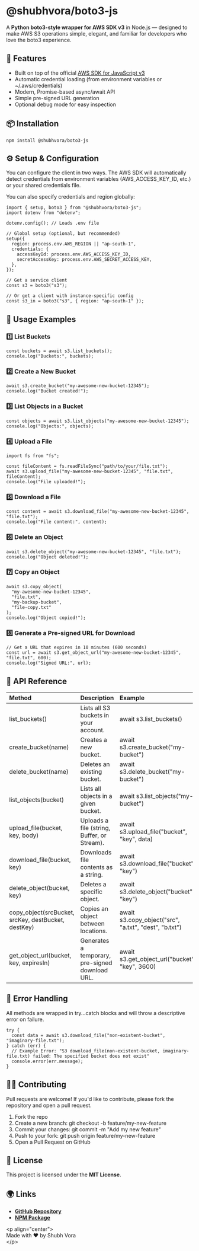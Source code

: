 # **@shubhvora/boto3-js**

A **Python boto3-style wrapper for AWS SDK v3** in Node.js — designed to make AWS S3 operations simple, elegant, and familiar for developers who love the boto3 experience.

## **🚀 Features**

- Built on top of the official [AWS SDK for JavaScript v3](https://github.com/aws/aws-sdk-js-v3)
- Automatic credential loading (from environment variables or \~/.aws/credentials)
- Modern, Promise-based async/await API
- Simple pre-signed URL generation
- Optional debug mode for easy inspection

## **📦 Installation**

```
npm install @shubhvora/boto3-js
```

## **⚙️ Setup & Configuration**

You can configure the client in two ways. The AWS SDK will automatically detect credentials from environment variables (AWS_ACCESS_KEY_ID, etc.) or your shared credentials file.

You can also specify credentials and region globally:

```
import { setup, boto3 } from "@shubhvora/boto3-js";
import dotenv from "dotenv";

dotenv.config(); // Loads .env file

// Global setup (optional, but recommended)
setup({
  region: process.env.AWS_REGION || "ap-south-1",
  credentials: {
    accessKeyId: process.env.AWS_ACCESS_KEY_ID,
    secretAccessKey: process.env.AWS_SECRET_ACCESS_KEY,
  },
});

// Get a service client
const s3 = boto3("s3");

// Or get a client with instance-specific config
const s3_in = boto3("s3", { region: "ap-south-1" });
```

## **🧠 Usage Examples**

### **1️⃣ List Buckets**

```
const buckets = await s3.list_buckets();
console.log("Buckets:", buckets);
```

### **2️⃣ Create a New Bucket**

```
await s3.create_bucket("my-awesome-new-bucket-12345");
console.log("Bucket created!");
```

### **3️⃣ List Objects in a Bucket**

```
const objects = await s3.list_objects("my-awesome-new-bucket-12345");
console.log("Objects:", objects);
```

### **4️⃣ Upload a File**

```
import fs from "fs";

const fileContent = fs.readFileSync("path/to/your/file.txt");
await s3.upload_file("my-awesome-new-bucket-12345", "file.txt", fileContent);
console.log("File uploaded!");
```

### **5️⃣ Download a File**

```
const content = await s3.download_file("my-awesome-new-bucket-12345", "file.txt");
console.log("File content:", content);
```

### **6️⃣ Delete an Object**

```
await s3.delete_object("my-awesome-new-bucket-12345", "file.txt");
console.log("Object deleted!");
```

### **7️⃣ Copy an Object**

```
await s3.copy_object(
  "my-awesome-new-bucket-12345",
  "file.txt",
  "my-backup-bucket",
  "file-copy.txt"
);
console.log("Object copied!");
```

### **8️⃣ Generate a Pre-signed URL for Download**

```
// Get a URL that expires in 10 minutes (600 seconds)
const url = await s3.get_object_url("my-awesome-new-bucket-12345", "file.txt", 600);
console.log("Signed URL:", url);
```

## **🧩 API Reference**

| Method                                              | Description                                     | Example                                               |
| :-------------------------------------------------- | :---------------------------------------------- | :---------------------------------------------------- |
| list_buckets()                                      | Lists all S3 buckets in your account.           | await s3.list_buckets()                               |
| create_bucket(name)                                 | Creates a new bucket.                           | await s3.create_bucket("my-bucket")                   |
| delete_bucket(name)                                 | Deletes an existing bucket.                     | await s3.delete_bucket("my-bucket")                   |
| list_objects(bucket)                                | Lists all objects in a given bucket.            | await s3.list_objects("my-bucket")                    |
| upload_file(bucket, key, body)                      | Uploads a file (string, Buffer, or Stream).     | await s3.upload_file("bucket", "key", data)           |
| download_file(bucket, key)                          | Downloads file contents as a string.            | await s3.download_file("bucket", "key")               |
| delete_object(bucket, key)                          | Deletes a specific object.                      | await s3.delete_object("bucket", "key")               |
| copy_object(srcBucket, srcKey, destBucket, destKey) | Copies an object between locations.             | await s3.copy_object("src", "a.txt", "dest", "b.txt") |
| get_object_url(bucket, key, expiresIn)              | Generates a temporary, pre-signed download URL. | await s3.get_object_url("bucket", "key", 3600\)       |

## **💬 Error Handling**

All methods are wrapped in try...catch blocks and will throw a descriptive error on failure.

```
try {
  const data = await s3.download_file("non-existent-bucket", "imaginary-file.txt");
} catch (err) {
  // Example Error: "S3 download_file(non-existent-bucket, imaginary-file.txt) failed: The specified bucket does not exist"
  console.error(err.message);
}
```

## **🧑‍💻 Contributing**

Pull requests are welcome\! If you'd like to contribute, please fork the repository and open a pull request.

1. Fork the repo
2. Create a new branch: git checkout \-b feature/my-new-feature
3. Commit your changes: git commit \-m "Add my new feature"
4. Push to your fork: git push origin feature/my-new-feature
5. Open a Pull Request on GitHub

## **🪪 License**

This project is licensed under the **MIT License**.

## **🌍 Links**

- [**GitHub Repository**](https://github.com/Vortex1806/boto3-js)
- [**NPM Package**](https://www.google.com/search?q=https://www.npmjs.com/package/@shubhvora/boto3-js)

\<p align="center"\>  
Made with ❤️ by Shubh Vora  
\</p\>
